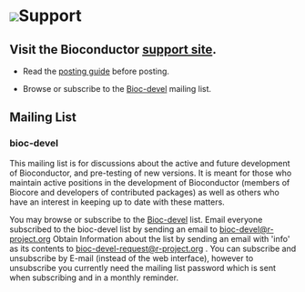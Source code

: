 <script src="http://www.google.com/jsapi" type="text/javascript"></script>
<link rel="stylesheet" href="http://www.google.com/cse/style/look/default.css" type="text/css" />

# ![](/images/icons/help.gif)Support #


## Visit the Bioconductor [support site](https://support.bioconductor.org/).

- Read the [posting guide][5] before posting.


- Browse or subscribe to the [Bioc-devel][8] mailing list.


## Mailing List ##

<a name="bioc-devel"></a>
### bioc-devel ###

This mailing list is for discussions about the active and future development
of Bioconductor, and pre-testing of new versions. It is meant for
those who maintain active positions in the development of Bioconductor
(members of Biocore and developers of contributed packages) as well as
others who have an interest in keeping up to date with these matters.

You may browse or subscribe to the [Bioc-devel][8] list.  Email
everyone subscribed to the bioc-devel list by sending an email to
[bioc-devel@r-project.org][9] Obtain Information about the list by
sending an email with 'info' as its contents to
[bioc-devel-request@r-project.org][10] . You can subscribe and
unsubscribe by E-mail (instead of the web interface), however to
unsubscribe you currently need the mailing list password which is sent
when subscribing and in a monthly reminder.


[5]: /help/support/posting-guide/
[8]: https://stat.ethz.ch/mailman/listinfo/bioc-devel
[9]: mailto:bioc-devel@r-project.org
[10]: mailto:bioc-devel-request@r-project.org
